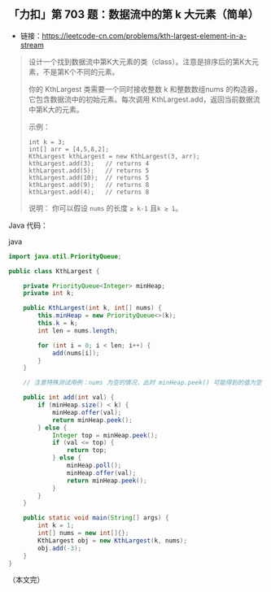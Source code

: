 ## 「力扣」第 703 题：数据流中的第 k 大元素（简单）

- 链接：https://leetcode-cn.com/problems/kth-largest-element-in-a-stream

> 设计一个找到数据流中第K大元素的类（class）。注意是排序后的第K大元素，不是第K个不同的元素。
>
> 你的 KthLargest 类需要一个同时接收整数 k 和整数数组nums 的构造器，它包含数据流中的初始元素。每次调用 KthLargest.add，返回当前数据流中第K大的元素。
>
> 示例：
>
> ```
> int k = 3;
> int[] arr = [4,5,8,2];
> KthLargest kthLargest = new KthLargest(3, arr);
> kthLargest.add(3);   // returns 4
> kthLargest.add(5);   // returns 5
> kthLargest.add(10);  // returns 5
> kthLargest.add(9);   // returns 8
> kthLargest.add(4);   // returns 8
> ```
>
> 说明：
> 你可以假设 `nums` 的长度 `≥ k-1` 且`k ≥ 1`。

Java 代码：

java

```java
import java.util.PriorityQueue;

public class KthLargest {

    private PriorityQueue<Integer> minHeap;
    private int k;

    public KthLargest(int k, int[] nums) {
        this.minHeap = new PriorityQueue<>(k);
        this.k = k;
        int len = nums.length;

        for (int i = 0; i < len; i++) {
            add(nums[i]);
        }
    }

    // 注意特殊测试用例：nums 为空的情况，此时 minHeap.peek() 可能得到的值为空

    public int add(int val) {
        if (minHeap.size() < k) {
            minHeap.offer(val);
            return minHeap.peek();
        } else {
            Integer top = minHeap.peek();
            if (val <= top) {
                return top;
            } else {
                minHeap.poll();
                minHeap.offer(val);
                return minHeap.peek();
            }
        }
    }

    public static void main(String[] args) {
        int k = 1;
        int[] nums = new int[]{};
        KthLargest obj = new KthLargest(k, nums);
        obj.add(-3);
    }
}
```

（本文完）